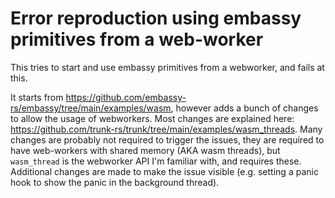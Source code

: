 # Error reproduction using embassy primitives from a web-worker

This tries to start and use embassy primitives from a webworker, and fails at this.

It starts from https://github.com/embassy-rs/embassy/tree/main/examples/wasm, however adds a bunch of changes to allow the usage of webworkers.
Most changes are explained here: https://github.com/trunk-rs/trunk/tree/main/examples/wasm_threads.
Many changes are probably not required to trigger the issues, they are required to have web-workers with shared memory (AKA wasm threads), but `wasm_thread` is the webworker API I'm familiar with, and requires these.
Additional changes are made to make the issue visible (e.g. setting a panic hook to show the panic in the background thread).
